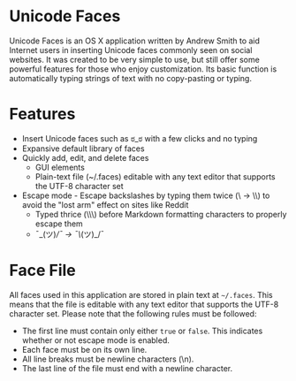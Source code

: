 Unicode Faces
=============

Unicode Faces is an OS X application written by Andrew Smith to aid Internet users in inserting Unicode faces commonly seen on social websites.  It was created to be very simple to use, but still offer some powerful features for those who enjoy customization.  Its basic function is automatically typing strings of text with no copy-pasting or typing.

Features
========

- Insert Unicode faces such as ಠ_ಠ with a few clicks and no typing
- Expansive default library of faces
- Quickly add, edit, and delete faces
    - GUI elements
    - Plain-text file (~/.faces) editable with any text editor that supports the UTF-8 character set
- Escape mode - Escape backslashes by typing them twice (\\ → \\\\) to avoid the "lost arm" effect on sites like Reddit
    - Typed thrice (\\\\\\) before Markdown formatting characters to properly escape them
    - ¯\_(ツ)_/¯ → ¯\\_(ツ)_/¯

Face File
=========
All faces used in this application are stored in plain text at `~/.faces`.  This means that the file is editable with any text editor that supports the UTF-8 character set.  Please note that the following rules must be followed:

- The first line must contain only either `true` or `false`.  This indicates whether or not escape mode is enabled.
- Each face must be on its own line.
- All line breaks must be newline characters (\\n).
- The last line of the file must end with a newline character.
